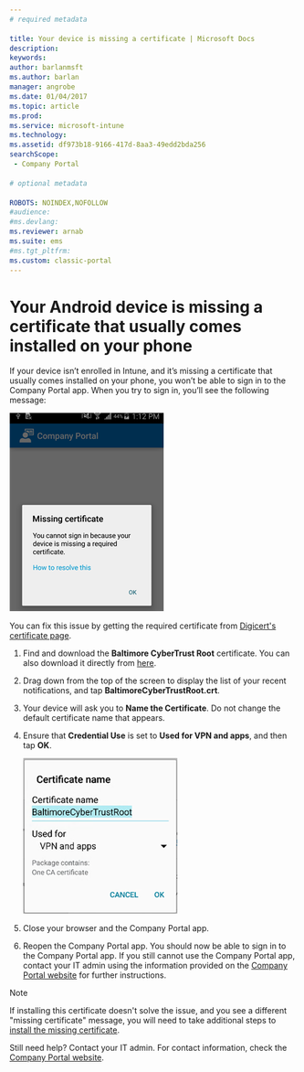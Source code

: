 ```yaml
---
# required metadata

title: Your device is missing a certificate | Microsoft Docs
description:
keywords:
author: barlanmsft
ms.author: barlan
manager: angrobe
ms.date: 01/04/2017
ms.topic: article
ms.prod:
ms.service: microsoft-intune
ms.technology:
ms.assetid: df973b18-9166-417d-8aa3-49edd2bda256
searchScope:
 - Company Portal

# optional metadata

ROBOTS: NOINDEX,NOFOLLOW
#audience:
#ms.devlang:
ms.reviewer: arnab
ms.suite: ems
#ms.tgt_pltfrm:
ms.custom: classic-portal
---
```


# Your Android device is missing a certificate that usually comes installed on your phone

If your device isn’t enrolled in Intune, and it’s missing a certificate that usually comes installed on your phone, you won’t be able to sign in to the Company Portal app. When you try to sign in, you’ll see the following message:

![screenshot-error-message-about-missing-certificate](./media/andr-cert_install-1-cert_missing.png)

You can fix this issue by getting the required certificate from [Digicert's certificate page](https://www.digicert.com/digicert-root-certificates.htm).

1. Find and download the __Baltimore CyberTrust Root__ certificate. You can also download it directly from [here](https://www.digicert.com/CACerts/BaltimoreCyberTrustRoot.crt).

2. Drag down from the top of the screen to display the list of your recent notifications, and tap **BaltimoreCyberTrustRoot.crt**.

3. Your device will ask you to **Name the Certificate**. Do not change the default certificate name that appears.

4. Ensure that **Credential Use** is set to **Used for VPN and apps**, and then tap **OK**.

	![screenshot-certificate-name-dialog-showing-baltimore-certificate-name](./media/andr-cert_install-2-add_cert_name.png)

5. Close your browser and the Company Portal app.

6. Reopen the Company Portal app. You should now be able to sign in to the Company Portal app. If you still cannot use the Company Portal app, contact your IT admin using the information provided on the [Company Portal website](http://portal.manage.microsoft.com) for further instructions.

>[!NOTE]
> If installing this certificate doesn't solve the issue, and you see a different "missing certificate" message, you will need to take additional steps to [install the missing certificate](your-device-is-missing-an-IT-required-certificate-android.md).

Still need help? Contact your IT admin. For contact information, check the [Company Portal website](http://portal.manage.microsoft.com).
